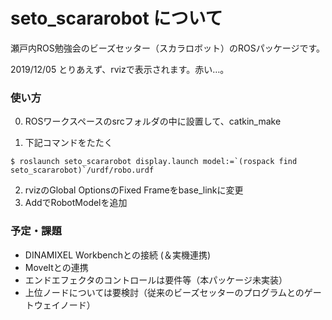 # seto_scararobot について
 瀬戸内ROS勉強会のビーズセッター（スカラロボット）のROSパッケージです。

2019/12/05
とりあえず、rvizで表示されます。赤い…。

### 使い方

0. ROSワークスペースのsrcフォルダの中に設置して、catkin_make

1. 下記コマンドをたたく

```
$ roslaunch seto_scararobot display.launch model:=`(rospack find seto_scararobot)`/urdf/robo.urdf
```

2. rvizのGlobal OptionsのFixed Frameをbase_linkに変更
3. AddでRobotModelを追加

### 予定・課題
- DINAMIXEL Workbenchとの接続 (＆実機連携)
- MoveItとの連携
- エンドエフェクタのコントロールは要件等（本パッケージ未実装）
- 上位ノードについては要検討（従来のビーズセッターのプログラムとのゲートウェイノード）


